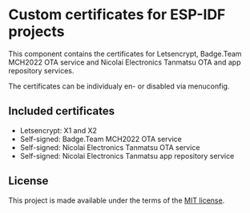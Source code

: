 # Custom certificates for ESP-IDF projects

This component contains the certificates for Letsencrypt, Badge.Team MCH2022 OTA service and Nicolai Electronics Tanmatsu OTA and app repository services.

The certificates can be individualy en- or disabled via menuconfig.

## Included certificates

 - Letsencrypt: X1 and X2
 - Self-signed: Badge.Team MCH2022 OTA service
 - Self-signed: Nicolai Electronics Tanmatsu OTA service
 - Self-signed: Nicolai Electronics Tanmatsu app repository service

## License

This project is made available under the terms of the [MIT license](LICENSE).
